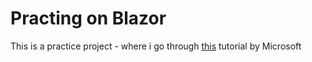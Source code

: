 # Practing on Blazor

This is a practice project - where i go through [this](https://docs.microsoft.com/en-us/learn/modules/build-blazor-webassembly-visual-studio-code/) tutorial by Microsoft